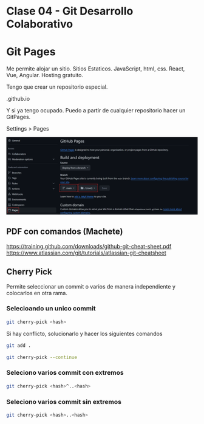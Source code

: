 # Clase 04 - Git Desarrollo Colaborativo

# Git Pages
Me permite alojar un sitio. Sitios Estaticos. JavaScript, html, css. React, Vue, Angular. Hosting gratuito.

Tengo que crear un repositorio especial. 

<nombre-cuenta-github>.github.io

Y si ya tengo ocupado. Puedo a partir de cualquier repositorio hacer un GitPages.

Settings > Pages

![Github](_ref/gitpages.png)

## PDF con comandos (Machete)

<https://training.github.com/downloads/github-git-cheat-sheet.pdf>
<https://www.atlassian.com/git/tutorials/atlassian-git-cheatsheet>

## Cherry Pick
Permite seleccionar un commit  o varios de manera independiente y colocarlos en otra rama.

### Selecioando un unico commit

```sh
git cherry-pick <hash>
```

Si hay conflicto, solucionarlo y hacer los siguientes comandos

```sh
git add .
```

```sh
git cherry-pick --continue
```

### Seleciono varios commit con extremos

```sh
git cherry-pick <hash>^..<hash>
```

### Seleciono varios commit sin extremos

```sh
git cherry-pick <hash>..<hash>
```

